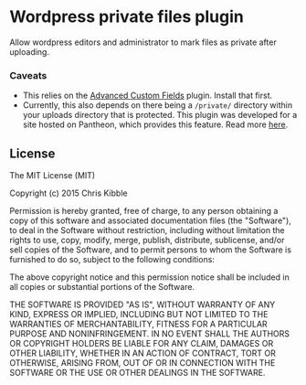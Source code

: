 # Wordpress private files plugin

Allow wordpress editors and administrator to mark files as private after uploading.

### Caveats
 
* This relies on the [Advanced Custom Fields](https://wordpress.org/plugins/advanced-custom-fields/) plugin.  Install that first.
* Currently, this also depends on there being a `/private/` directory within your uploads directory that is protected.  This plugin was developed
for a site hosted on Pantheon, which provides this feature.  Read more [here](https://pantheon.io/docs/private-paths/).

## License
 
The MIT License (MIT)

Copyright (c) 2015 Chris Kibble

Permission is hereby granted, free of charge, to any person obtaining a copy of this software and associated documentation files (the "Software"), to deal in the Software without restriction, including without limitation the rights to use, copy, modify, merge, publish, distribute, sublicense, and/or sell copies of the Software, and to permit persons to whom the Software is furnished to do so, subject to the following conditions:

The above copyright notice and this permission notice shall be included in all copies or substantial portions of the Software.

THE SOFTWARE IS PROVIDED "AS IS", WITHOUT WARRANTY OF ANY KIND, EXPRESS OR IMPLIED, INCLUDING BUT NOT LIMITED TO THE WARRANTIES OF MERCHANTABILITY, FITNESS FOR A PARTICULAR PURPOSE AND NONINFRINGEMENT. IN NO EVENT SHALL THE AUTHORS OR COPYRIGHT HOLDERS BE LIABLE FOR ANY CLAIM, DAMAGES OR OTHER LIABILITY, WHETHER IN AN ACTION OF CONTRACT, TORT OR OTHERWISE, ARISING FROM, OUT OF OR IN CONNECTION WITH THE SOFTWARE OR THE USE OR OTHER DEALINGS IN THE SOFTWARE.
